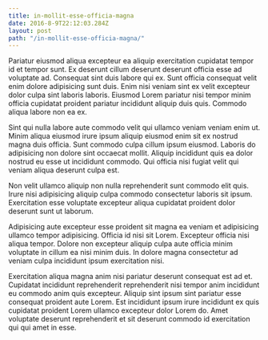 ```yaml
---
title: in-mollit-esse-officia-magna
date: 2016-8-9T22:12:03.284Z
layout: post
path: "/in-mollit-esse-officia-magna/"
---
```


Pariatur eiusmod aliqua excepteur ea aliquip exercitation cupidatat tempor id et tempor sunt. Ex deserunt cillum deserunt deserunt officia esse ad voluptate ad. Consequat sint duis labore qui ex. Sunt officia consequat velit enim dolore adipisicing sunt duis. Enim nisi veniam sint ex velit excepteur dolor culpa sint laboris laboris. Eiusmod Lorem pariatur nisi tempor minim officia cupidatat proident pariatur incididunt aliquip duis quis. Commodo aliqua labore non ea ex.

Sint qui nulla labore aute commodo velit qui ullamco veniam veniam enim ut. Minim aliqua eiusmod irure ipsum aliquip eiusmod enim sit ex nostrud magna duis officia. Sunt commodo culpa cillum ipsum eiusmod. Laboris do adipisicing non dolore sint occaecat mollit. Aliquip incididunt quis ea dolor nostrud eu esse ut incididunt commodo. Qui officia nisi fugiat velit qui veniam aliqua deserunt culpa est.

Non velit ullamco aliquip non nulla reprehenderit sunt commodo elit quis. Irure nisi adipisicing aliquip culpa commodo consectetur laboris sit ipsum. Exercitation esse voluptate excepteur aliqua cupidatat proident dolor deserunt sunt ut laborum.

Adipisicing aute excepteur esse proident sit magna ea veniam et adipisicing ullamco tempor adipisicing. Officia id nisi sit Lorem. Excepteur officia nisi aliqua tempor. Dolore non excepteur aliquip culpa aute officia minim voluptate in cillum ea nisi minim duis. In dolore magna consectetur ad veniam culpa incididunt ipsum exercitation nisi.

Exercitation aliqua magna anim nisi pariatur deserunt consequat est ad et. Cupidatat incididunt reprehenderit reprehenderit nisi tempor anim incididunt eu commodo anim quis excepteur. Aliquip sint ipsum sint pariatur esse consequat proident aute Lorem. Est incididunt ipsum irure incididunt ex quis cupidatat proident Lorem ullamco excepteur dolor Lorem do. Amet voluptate deserunt reprehenderit et sit deserunt commodo id exercitation qui qui amet in esse.